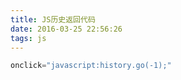 ```yaml
---
title: JS历史返回代码
date: 2016-03-25 22:56:26
tags: js
---
```


``` js
onclick="javascript:history.go(-1);"
```
